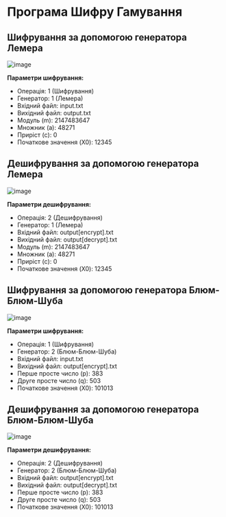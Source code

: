 # Програма Шифру Гамування

## Шифрування за допомогою генератора Лемера

![image](https://github.com/user-attachments/assets/93502e42-f614-4d4c-9031-c2b739fc1031)

**Параметри шифрування:**
- Операція: 1 (Шифрування)
- Генератор: 1 (Лемера)
- Вхідний файл: input.txt
- Вихідний файл: output.txt
- Модуль (m): 2147483647
- Множник (a): 48271 
- Приріст (c): 0
- Початкове значення (X0): 12345

## Дешифрування за допомогою генератора Лемера

![image](https://github.com/user-attachments/assets/68b9c1e6-0aff-4d0b-b538-13be65ce5df8)

**Параметри дешифрування:**
- Операція: 2 (Дешифрування)
- Генератор: 1 (Лемера)
- Вхідний файл: output[encrypt].txt
- Вихідний файл: output[decrypt].txt
- Модуль (m): 2147483647
- Множник (a): 48271 
- Приріст (c): 0
- Початкове значення (X0): 12345

## Шифрування за допомогою генератора Блюм-Блюм-Шуба

![image](https://github.com/user-attachments/assets/d78f4a57-6838-4123-ba72-a7057c4932e0)

**Параметри шифрування:**
- Операція: 1 (Шифрування)
- Генератор: 2 (Блюм-Блюм-Шуба)
- Вхідний файл: input.txt
- Вихідний файл: output[encrypt].txt
- Перше просте число (p): 383
- Друге просте число (q): 503
- Початкове значення (X0): 101013

## Дешифрування за допомогою генератора Блюм-Блюм-Шуба

![image](https://github.com/user-attachments/assets/ea11aba8-d418-497f-b33b-bc473833f306)

**Параметри дешифрування:**
- Операція: 2 (Дешифрування)
- Генератор: 2 (Блюм-Блюм-Шуба)
- Вхідний файл: output[encrypt].txt
- Вихідний файл: output[decrypt].txt
- Перше просте число (p): 383
- Друге просте число (q): 503
- Початкове значення (X0): 101013
